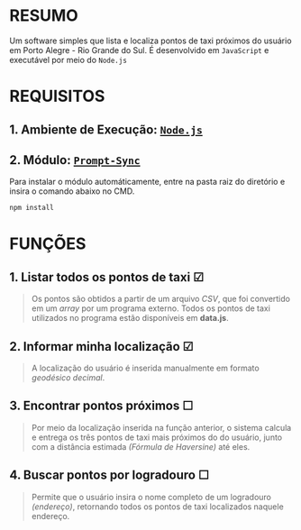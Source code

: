 # RESUMO

Um software simples que lista e localiza pontos de taxi próximos do usuário em Porto Alegre - Rio Grande do Sul.
É desenvolvido em `JavaScript` e executável por meio do `Node.js`

# REQUISITOS
## 1. Ambiente de Execução: [`Node.js`](https://nodejs.org/en/)
## 2. Módulo: [`Prompt-Sync`](https://www.npmjs.com/package/prompt-sync)

Para instalar o módulo automáticamente, entre na pasta raiz do diretório e insira o comando abaixo no CMD.
```sh
npm install
```

# FUNÇÕES

## 1. Listar todos os pontos de taxi &#9745;
> Os pontos são obtidos a partir de um arquivo *CSV*, que foi convertido em um *array* por um programa externo.
    Todos os pontos de taxi utilizados no programa estão disponíveis em **data.js**.
    
## 2. Informar minha localização &#9745;
> A localização do usuário é inserida manualmente em formato *geodésico decimal*.

## 3. Encontrar pontos próximos &#9744;
> Por meio da localização inserida na função anterior, o sistema calcula e entrega os três pontos de taxi mais próximos do do usuário, junto com a distância estimada *(Fórmula de Haversine)* até eles.

## 4. Buscar pontos por logradouro &#9744;
> Permite que o usuário insira o nome completo de um logradouro *(endereço)*, retornando todos os pontos de taxi localizados naquele endereço.
